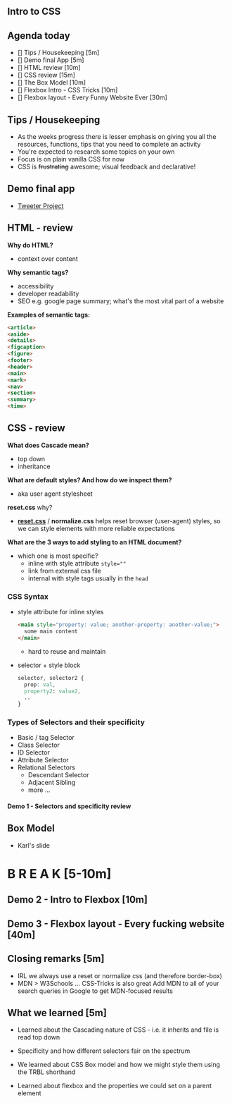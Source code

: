 ## Intro to CSS

## Agenda today

- [] Tips / Housekeeping [5m]
- [] Demo final App [5m]
- [] HTML review [10m]
- [] CSS review [15m]
- [] The Box Model [10m]
- [] Flexbox Intro - CSS Tricks [10m]
- [] Flexbox layout - Every Funny Website Ever [30m]


## Tips / Housekeeping

- As the weeks progress there is lesser emphasis on giving you all the resources, functions, tips that you need to complete an activity
- You're expected to research some topics on your own
- Focus is on plain vanilla CSS for now
- CSS is ~~frustrating~~ awesome; visual feedback and declarative!

## Demo final app

- [Tweeter Project](https://web.compass.lighthouselabs.ca/projects/w3-tweeter?day_number=w04d1)


## HTML - review

**Why do HTML?**
  + context over content

**Why semantic tags?**
  - accessibility
  - developer readability
  - SEO e.g. google page summary; what's the most vital part of a website

**Examples of semantic tags:**
  ```html
  <article>
  <aside>
  <details>
  <figcaption>
  <figure>
  <footer>
  <header>
  <main>
  <mark>
  <nav>
  <section>
  <summary>
  <time>
  ```


## CSS - review

**What does Cascade mean?**
  - top down
  - inheritance


**What are default styles? And how do we inspect them?**

- aka user agent stylesheet

**reset.css** why?
  + [**reset.css**](https://meyerweb.com/eric/tools/css/reset/index.html) / **normalize.css** helps reset browser (user-agent) styles, so we can style elements with more reliable expectations

**What are the 3 ways to add styling to an HTML document?**
  + which one is most specific?
    - inline with style attribute `style=""`
    - link from external css file
    - internal with style tags usually in the `head`

### CSS Syntax

- style attribute for inline styles
  ```html
  <main style="property: value; another-property: another-value;">
    some main content
  </main>
  ```
  + hard to reuse and maintain

- selector + style block
  
  ```css
  selector, selector2 {
    prop: val,
    property2: value2,
    ..
  }
  ```

### Types of Selectors and their specificity

- Basic / tag Selector
- Class Selector
- ID Selector
- Attribute Selector
- Relational Selectors
  - Descendant Selector
  - Adjacent Sibling
  - more ...

#### Demo 1 - Selectors and specificity review

## Box Model

- Karl's slide


# B R E A K [5-10m]


## Demo 2 - Intro to Flexbox [10m]

## Demo 3 - Flexbox layout - Every fucking website [40m]


## Closing remarks [5m]

  - IRL we always use a reset or normalize css (and therefore border-box)
  - MDN > W3Schools ... CSS-Tricks is also great
  Add MDN to all of your search queries in Google to get MDN-focused results

## What we learned [5m]

- Learned about the Cascading nature of CSS - i.e. it inherits and file is read top down

- Specificity and how different selectors fair on the spectrum

- We learned about CSS Box model and how we might style them using the TRBL shorthand

- Learned about flexbox and the properties we could set on a parent element
